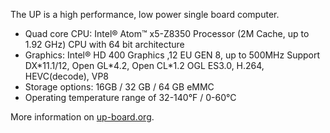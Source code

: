 The UP is a high performance, low power single board computer.

* Quad core CPU: Intel® Atom™ x5-Z8350 Processor (2M Cache, up to 1.92 GHz) CPU with 64 bit architecture
* Graphics: Intel® HD 400 Graphics ,12 EU GEN 8, up to 500MHz Support DX\*11.1/12, Open GL\*4.2, Open CL*1.2 OGL ES3.0, H.264, HEVC(decode), VP8
* Storage options: 16GB / 32 GB / 64 GB eMMC
* Operating temperature range of 32-140°F / 0-60°C

More information on [up-board.org](http://up-board.org).
